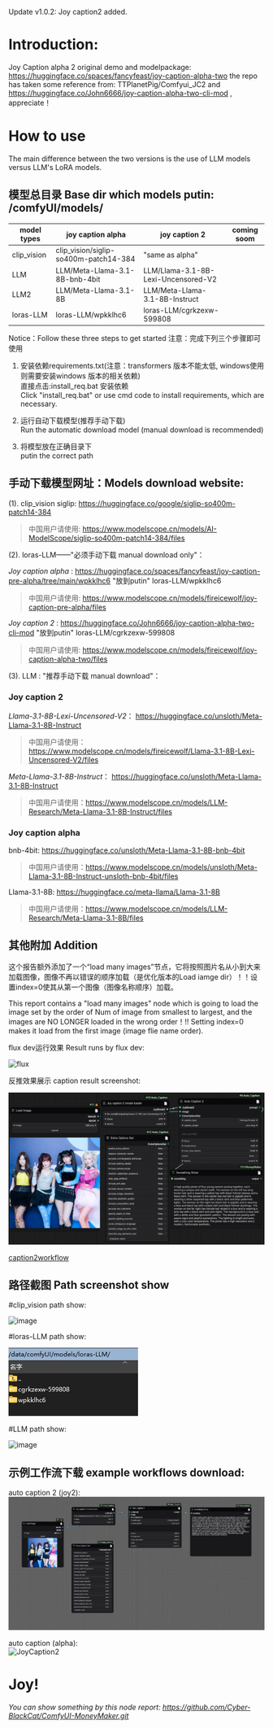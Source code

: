 Update v1.0.2: Joy caption2 added.
# Introduction:
Joy Caption alpha 2 original demo and modelpackage:
https://huggingface.co/spaces/fancyfeast/joy-caption-alpha-two
the repo has taken some reference from: TTPlanetPig/Comfyui_JC2 and https://huggingface.co/John6666/joy-caption-alpha-two-cli-mod , appreciate！

# How to use

The main difference between the two versions is the use of LLM models versus LLM's LoRA models.

## 模型总目录 Base dir which models putin:  /comfyUI/models/ 

model types|    joy caption alpha                |          joy caption 2            |  coming soom  |            
-----------| ----------------------------------- | --------------------------------- | ------------- | 
clip_vision|clip_vision/siglip-so400m-patch14-384|         "same as alpha"           |               |  
LLM        |     LLM/Meta-Llama-3.1-8B-bnb-4bit  |LLM/Llama-3.1-8B-Lexi-Uncensored-V2|               |  
LLM2       |     LLM/Meta-Llama-3.1-8B           |  LLM/Meta-Llama-3.1-8B-Instruct   |               |  
  loras-LLM|      loras-LLM/wpkklhc6             | loras-LLM/cgrkzexw-599808         |               | 


Notice：Follow these three steps to get started
注意：完成下列三个步骤即可使用

1. 安装依赖requirements.txt(注意：transformers 版本不能太低, windows使用则需要安装windows 版本的相关依赖)    
   直接点击:install_req.bat 安装依赖  
   Click "install_req.bat" or use cmd code to install requirements, which are necessary. 

2. 运行自动下载模型(推荐手动下载)    
   Run the automatic download model (manual download is recommended)   

3. 将模型放在正确目录下    
    putin the correct path    
     
## 手动下载模型网址：Models download website:
(1). clip_vision
siglip:  https://huggingface.co/google/siglip-so400m-patch14-384   
>中国用户请使用: https://www.modelscope.cn/models/AI-ModelScope/siglip-so400m-patch14-384/files  

(2). loras-LLM——"必须手动下载 manual download only"：  

  *Joy caption alpha* : https://huggingface.co/spaces/fancyfeast/joy-caption-pre-alpha/tree/main/wpkklhc6  "放到putin" loras-LLM/wpkklhc6  
  >中国用户请使用: https://www.modelscope.cn/models/fireicewolf/joy-caption-pre-alpha/files  

  *Joy caption 2*  : https://huggingface.co/John6666/joy-caption-alpha-two-cli-mod    "放到putin"  loras-LLM/cgrkzexw-599808  
  >中国用户请使用: https://www.modelscope.cn/models/fireicewolf/joy-caption-alpha-two/files  

(3). LLM : "推荐手动下载 manual download"：   

### **Joy caption 2**  
*Llama-3.1-8B-Lexi-Uncensored-V2*： https://huggingface.co/unsloth/Meta-Llama-3.1-8B-Instruct  
>中国用户请使用：https://www.modelscope.cn/models/fireicewolf/Llama-3.1-8B-Lexi-Uncensored-V2/files    

*Meta-Llama-3.1-8B-Instruct*： https://huggingface.co/unsloth/Meta-Llama-3.1-8B-Instruct   
>中国用户请使用：https://www.modelscope.cn/models/LLM-Research/Meta-Llama-3.1-8B-Instruct/files    
    
### **Joy caption alpha**   
bnb-4bit: https://huggingface.co/unsloth/Meta-Llama-3.1-8B-bnb-4bit   
>中国用户请使用：https://www.modelscope.cn/models/unsloth/Meta-Llama-3.1-8B-Instruct-unsloth-bnb-4bit/files   
  
Llama-3.1-8B: https://huggingface.co/meta-llama/Llama-3.1-8B   
>中国用户请使用：https://www.modelscope.cn/models/LLM-Research/Meta-Llama-3.1-8B/files    

## 其他附加 Addition  
这个报告额外添加了一个“load many images”节点，它将按照图片名从小到大来加载图像，图像不再以错误的顺序加载（是优化版本的Load iamge dir）！！设置index=0使其从第一个图像（图像名称顺序）加载。    

This report contains a "load many images" node which is going to load the image set by the order of Num of image from smallest to largest, and the images are NO LONGER loaded in the wrong order！!! Setting index=0 makes it load from the first image (image flie name order).    

flux dev运行效果 Result runs by flux dev:   

![flux](https://github.com/Cyber-BCat/ComfyUI_Auto_Caption/blob/main/workflow/show%20flux%20example.png)   

反推效果展示 caption result screenshot:    
  
![caption](workflow/captionscreenshot.png)      
  
[caption2workflow](workflow/autocaption2workflow.json)    

   

## 路径截图 Path screenshot show  
#clip_vision path show:   

![image](https://github.com/user-attachments/assets/db311cab-dcbc-454d-b76b-30ae1943de25)   

#loras-LLM path show:    

![loras](workflow/path-loras-LLM.png)  
   
#LLM path show:   

![image](https://github.com/user-attachments/assets/0f7c013c-c319-44ee-9f24-d32f94bf9869)   

  
## 示例工作流下载 example workflows download:  

auto caption 2 (joy2):   
![JoyCaption2](workflow/autocaption2workflow.png)  

auto caption (alpha):  
![JoyCaption2](autocaption2workflow.png)  

# Joy!  

*You can show something by this node report: https://github.com/Cyber-BlackCat/ComfyUI-MoneyMaker.git*     
